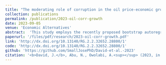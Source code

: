 ```yaml
---
title: "The moderating role of corruption in the oil price-economic growth relationship in an oil-dependent economy: Evidence from Bootstrap ARDL with a Fourier Function"
collection: publications
permalink: /publication/2023-oil-corr-growth
date: 2023-09-05
venue: 'Economic Alternatives'
abstract:  'This study employs the recently proposed bootstrap autoregressive distributed lag (ARDL) model augmented with a Fourier function and the dynamic ARDL simulation procedures to examine whether the oil price-economic growth relationship is dependent on the level of corruption in an oil-dependent economy. Using Nigerian quarterly data during the 1996Q1-2021Q4 period, the results of the bounds-testing present evidence for cointegration between the variables. In addition, the results indicate that oil price and corruption are growth-enhancing, but the effect of oil price on growth is contingent on the level of corruption. Moreover, evidence suggests that the marginal effect of oil price on economic growth varies with the level of corruption; the lower the level of corruption, the higher the growth-enhancing effect of oil price on economic growth, and vice versa. The dynamic ARDL simulations plots demonstrate the significant increase (decrease)in predicted growth in the short-term due to a counterfactual rise in the price of oil price (corruption), which gradually deflates (increase) after the shock in the long-term. Therefore, policies geared toward diversifying the economy away from oil, reducing corruption in the oil and gas industry and the security sector, improving agricultural output, and reducing unemployment rate are recommended to enhance growth.'
paperurl: '/files/pdf/research/2023-oil-corr-growth.pdf'
link: 'http://dx.doi.org/10.13140/RG.2.2.32652.28800/1'
code: 'http://dx.doi.org/10.13140/RG.2.2.32652.28800/1'
github: 'https://github.com/SmallJosePhD/David-et-al.-2023'
citation: '<b>David, J.</b>, Abu, N., Owolabi, A.<sup></sup> (2023, in press). &quot;The moderating role of corruption in the oil price-economic growth relationship in an oil-dependent economy: Evidence from Bootstrap ARDL with a Fourier Function.&quot; <i>Economic Alternatives</i>. doi:10.13140/RG.2.2.32652.28800'
---
```

